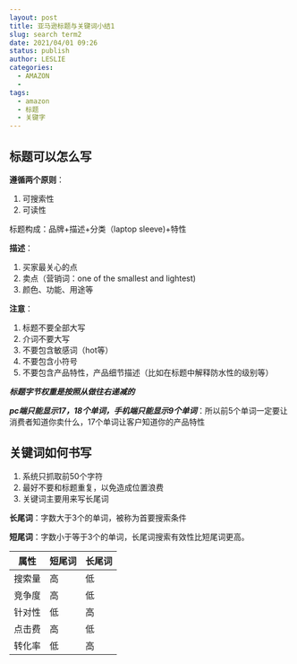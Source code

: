 ```yaml
---
layout: post
title: 亚马逊标题与关键词小结1
slug: search term2
date: 2021/04/01 09:26
status: publish
author: LESLIE
categories: 
  - AMAZON
  - 
tags: 
  - amazon
  - 标题
  - 关键字
---
```


## 标题可以怎么写

**遵循两个原则**：

1. 可搜索性
2. 可读性

标题构成：品牌+描述+分类（laptop sleeve)+特性

**描述**：

1. 买家最关心的点
2. 卖点（营销词：one of the smallest and lightest)
3. 颜色、功能、用途等

**注意**：

1. 标题不要全部大写
2. 介词不要大写
3. 不要包含敏感词（hot等）
4. 不要包含小符号
5. 不要包含产品特性，产品细节描述（比如在标题中解释防水性的级别等）



***标题字节权重是按照从做往右递减的***

***pc端只能显示17，18个单词，手机端只能显示9个单词***：所以前5个单词一定要让消费者知道你卖什么，17个单词让客户知道你的产品特性



## 关键词如何书写

1. 系统只抓取前50个字符
2. 最好不要和标题重复，以免造成位置浪费
3. 关键词主要用来写长尾词



**长尾词**：字数大于3个的单词，被称为首要搜索条件

**短尾词**：字数小于等于3个的单词，长尾词搜索有效性比短尾词更高。



| 属性   | 短尾词 | 长尾词 |
| ------ | ------ | ------ |
| 搜索量 | 高     | 低     |
| 竞争度 | 高     | 低     |
| 针对性 | 低     | 高     |
| 点击费 | 高     | 低     |
| 转化率 | 低     | 高     |


